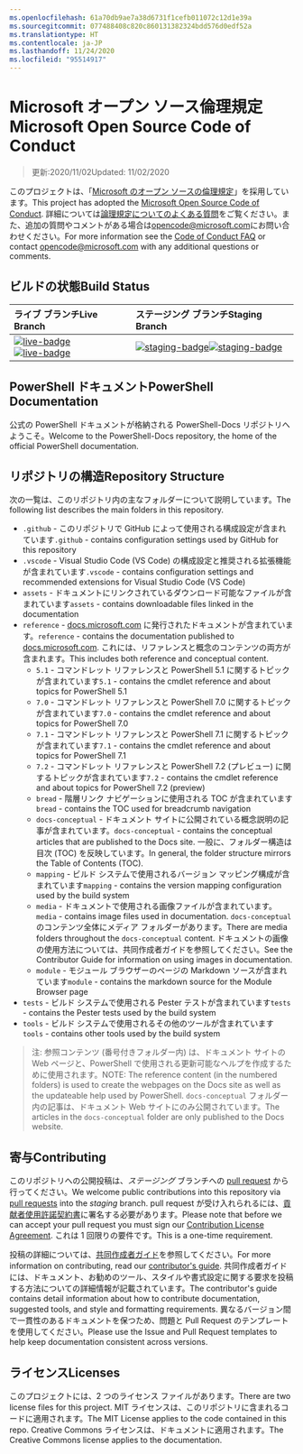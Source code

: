 ```yaml
---
ms.openlocfilehash: 61a70db9ae7a38d6731f1cefb011072c12d1e39a
ms.sourcegitcommit: 077488408c820c860131382324bdd576d0edf52a
ms.translationtype: HT
ms.contentlocale: ja-JP
ms.lasthandoff: 11/24/2020
ms.locfileid: "95514917"
---
```

# <a name="microsoft-open-source-code-of-conduct"></a><span data-ttu-id="30e24-101">Microsoft オープン ソース倫理規定</span><span class="sxs-lookup"><span data-stu-id="30e24-101">Microsoft Open Source Code of Conduct</span></span>

> <span data-ttu-id="30e24-102">更新:2020/11/02</span><span class="sxs-lookup"><span data-stu-id="30e24-102">Updated: 11/02/2020</span></span>

<span data-ttu-id="30e24-103">このプロジェクトは、「[Microsoft のオープン ソースの倫理規定](https://opensource.microsoft.com/codeofconduct/)」を採用しています。</span><span class="sxs-lookup"><span data-stu-id="30e24-103">This project has adopted the [Microsoft Open Source Code of Conduct](https://opensource.microsoft.com/codeofconduct/).</span></span> <span data-ttu-id="30e24-104">詳細については[論理規定についてのよくある質問](https://opensource.microsoft.com/codeofconduct/faq/)をご覧ください。また、追加の質問やコメントがある場合は[opencode@microsoft.com](mailto:opencode@microsoft.com)にお問い合わせください。</span><span class="sxs-lookup"><span data-stu-id="30e24-104">For more information see the [Code of Conduct FAQ](https://opensource.microsoft.com/codeofconduct/faq/) or contact [opencode@microsoft.com](mailto:opencode@microsoft.com) with any additional questions or comments.</span></span>

[live-badge]: https://powershell.visualstudio.com/PowerShell-Docs/_apis/build/status/PowerShell-Docs-CI?branchName=live
[staging-badge]: https://powershell.visualstudio.com/PowerShell-Docs/_apis/build/status/PowerShell-Docs-CI?branchName=staging

## <a name="build-status"></a><span data-ttu-id="30e24-107">ビルドの状態</span><span class="sxs-lookup"><span data-stu-id="30e24-107">Build Status</span></span>

|          <span data-ttu-id="30e24-108">ライブ ブランチ</span><span class="sxs-lookup"><span data-stu-id="30e24-108">Live Branch</span></span>          |           <span data-ttu-id="30e24-109">ステージング ブランチ</span><span class="sxs-lookup"><span data-stu-id="30e24-109">Staging Branch</span></span>            |
| :---------------------------- | :---------------------------------- |
| <span data-ttu-id="30e24-110">[![live-badge][]][live-badge]</span><span class="sxs-lookup"><span data-stu-id="30e24-110">[![live-badge][]][live-badge]</span></span> | <span data-ttu-id="30e24-111">[![staging-badge][]][staging-badge]</span><span class="sxs-lookup"><span data-stu-id="30e24-111">[![staging-badge][]][staging-badge]</span></span> |

## <a name="powershell-documentation"></a><span data-ttu-id="30e24-112">PowerShell ドキュメント</span><span class="sxs-lookup"><span data-stu-id="30e24-112">PowerShell Documentation</span></span>

<span data-ttu-id="30e24-113">公式の PowerShell ドキュメントが格納される PowerShell-Docs リポジトリへようこそ。</span><span class="sxs-lookup"><span data-stu-id="30e24-113">Welcome to the PowerShell-Docs repository, the home of the official PowerShell documentation.</span></span>

## <a name="repository-structure"></a><span data-ttu-id="30e24-114">リポジトリの構造</span><span class="sxs-lookup"><span data-stu-id="30e24-114">Repository Structure</span></span>

<span data-ttu-id="30e24-115">次の一覧は、このリポジトリ内の主なフォルダーについて説明しています。</span><span class="sxs-lookup"><span data-stu-id="30e24-115">The following list describes the main folders in this repository.</span></span>

- <span data-ttu-id="30e24-116">`.github` - このリポジトリで GitHub によって使用される構成設定が含まれています</span><span class="sxs-lookup"><span data-stu-id="30e24-116">`.github` - contains configuration settings used by GitHub for this repository</span></span>
- <span data-ttu-id="30e24-117">`.vscode` - Visual Studio Code (VS Code) の構成設定と推奨される拡張機能が含まれています</span><span class="sxs-lookup"><span data-stu-id="30e24-117">`.vscode` - contains configuration settings and recommended extensions for Visual Studio Code (VS Code)</span></span>
- <span data-ttu-id="30e24-118">`assets` - ドキュメントにリンクされているダウンロード可能なファイルが含まれています</span><span class="sxs-lookup"><span data-stu-id="30e24-118">`assets` - contains downloadable files linked in the documentation</span></span>
- <span data-ttu-id="30e24-119">`reference` - [docs.microsoft.com]([https://docs.microsoft.com/powershell/scripting/) に発行されたドキュメントが含まれています。</span><span class="sxs-lookup"><span data-stu-id="30e24-119">`reference` - contains the documentation published to [docs.microsoft.com]([https://docs.microsoft.com/powershell/scripting/).</span></span> <span data-ttu-id="30e24-120">これには、リファレンスと概念のコンテンツの両方が含まれます。</span><span class="sxs-lookup"><span data-stu-id="30e24-120">This includes both reference and conceptual content.</span></span>
  - <span data-ttu-id="30e24-121">`5.1` - コマンドレット リファレンスと PowerShell 5.1 に関するトピックが含まれています</span><span class="sxs-lookup"><span data-stu-id="30e24-121">`5.1` - contains the cmdlet reference and about topics for PowerShell 5.1</span></span>
  - <span data-ttu-id="30e24-122">`7.0` - コマンドレット リファレンスと PowerShell 7.0 に関するトピックが含まれています</span><span class="sxs-lookup"><span data-stu-id="30e24-122">`7.0` - contains the cmdlet reference and about topics for PowerShell 7.0</span></span>
  - <span data-ttu-id="30e24-123">`7.1` - コマンドレット リファレンスと PowerShell 7.1 に関するトピックが含まれています</span><span class="sxs-lookup"><span data-stu-id="30e24-123">`7.1` - contains the cmdlet reference and about topics for PowerShell 7.1</span></span>
  - <span data-ttu-id="30e24-124">`7.2` - コマンドレット リファレンスと PowerShell 7.2 (プレビュー) に関するトピックが含まれています</span><span class="sxs-lookup"><span data-stu-id="30e24-124">`7.2` - contains the cmdlet reference and about topics for PowerShell 7.2 (preview)</span></span>
  - <span data-ttu-id="30e24-125">`bread` - 階層リンク ナビゲーションに使用される TOC が含まれています</span><span class="sxs-lookup"><span data-stu-id="30e24-125">`bread` - contains the TOC used for breadcrumb navigation</span></span>
  - <span data-ttu-id="30e24-126">`docs-conceptual` - ドキュメント サイトに公開されている概念説明の記事が含まれています。</span><span class="sxs-lookup"><span data-stu-id="30e24-126">`docs-conceptual` - contains the conceptual articles that are published to the Docs site.</span></span> <span data-ttu-id="30e24-127">一般に、フォルダー構造は目次 (TOC) を反映しています。</span><span class="sxs-lookup"><span data-stu-id="30e24-127">In general, the folder structure mirrors the Table of Contents (TOC).</span></span>
  - <span data-ttu-id="30e24-128">`mapping` - ビルド システムで使用されるバージョン マッピング構成が含まれています</span><span class="sxs-lookup"><span data-stu-id="30e24-128">`mapping` - contains the version mapping configuration used by the build system</span></span>
  - <span data-ttu-id="30e24-129">`media` - ドキュメントで使用される画像ファイルが含まれています。</span><span class="sxs-lookup"><span data-stu-id="30e24-129">`media` - contains image files used in documentation.</span></span> <span data-ttu-id="30e24-130">`docs-conceptual` のコンテンツ全体にメディア フォルダーがあります。</span><span class="sxs-lookup"><span data-stu-id="30e24-130">There are media folders throughout the `docs-conceptual` content.</span></span> <span data-ttu-id="30e24-131">ドキュメントの画像の使用方法については、共同作成者ガイドを参照してください。</span><span class="sxs-lookup"><span data-stu-id="30e24-131">See the Contributor Guide for information on using images in documentation.</span></span>
  - <span data-ttu-id="30e24-132">`module` - モジュール ブラウザーのページの Markdown ソースが含まれています</span><span class="sxs-lookup"><span data-stu-id="30e24-132">`module` - contains the markdown source for the Module Browser page</span></span>
- <span data-ttu-id="30e24-133">`tests` - ビルド システムで使用される Pester テストが含まれています</span><span class="sxs-lookup"><span data-stu-id="30e24-133">`tests` - contains the Pester tests used by the build system</span></span>
- <span data-ttu-id="30e24-134">`tools` - ビルド システムで使用されるその他のツールが含まれています</span><span class="sxs-lookup"><span data-stu-id="30e24-134">`tools` - contains other tools used by the build system</span></span>

> <span data-ttu-id="30e24-135">注: 参照コンテンツ (番号付きフォルダー内) は、ドキュメント サイトの Web ページと、PowerShell で使用される更新可能なヘルプを作成するために使用されます。</span><span class="sxs-lookup"><span data-stu-id="30e24-135">NOTE: The reference content (in the numbered folders) is used to create the webpages on the Docs site as well as the updateable help used by PowerShell.</span></span>
> <span data-ttu-id="30e24-136">`docs-conceptual` フォルダー内の記事は、ドキュメント Web サイトにのみ公開されています。</span><span class="sxs-lookup"><span data-stu-id="30e24-136">The articles in the `docs-conceptual` folder are only published to the Docs website.</span></span>

## <a name="contributing"></a><span data-ttu-id="30e24-137">寄与</span><span class="sxs-lookup"><span data-stu-id="30e24-137">Contributing</span></span>

<span data-ttu-id="30e24-138">このリポジトリへの公開投稿は、_ステージング_ ブランチへの [pull request](https://help.github.com/articles/using-pull-requests/) から行ってください。</span><span class="sxs-lookup"><span data-stu-id="30e24-138">We welcome public contributions into this repository via [pull requests](https://help.github.com/articles/using-pull-requests/) into the _staging_ branch.</span></span>
<span data-ttu-id="30e24-139">pull request が受け入れられるには、[貢献者使用許諾契約書](https://cla.microsoft.com/)に署名する必要があります。</span><span class="sxs-lookup"><span data-stu-id="30e24-139">Please note that before we can accept your pull request you must sign our [Contribution License Agreement](https://cla.microsoft.com/).</span></span> <span data-ttu-id="30e24-140">これは 1 回限りの要件です。</span><span class="sxs-lookup"><span data-stu-id="30e24-140">This is a one-time requirement.</span></span>

<span data-ttu-id="30e24-141">投稿の詳細については、[共同作成者ガイド](https://aka.ms/PSDocsContributor)を参照してください。</span><span class="sxs-lookup"><span data-stu-id="30e24-141">For more information on contributing, read our [contributor's guide](https://aka.ms/PSDocsContributor).</span></span> <span data-ttu-id="30e24-142">共同作成者ガイドには、ドキュメント、お勧めのツール、スタイルや書式設定に関する要求を投稿する方法についての詳細情報が記載されています。</span><span class="sxs-lookup"><span data-stu-id="30e24-142">The contributor's guide contains detail information about how to contribute documentation, suggested tools, and style and formatting requirements.</span></span> <span data-ttu-id="30e24-143">異なるバージョン間で一貫性のあるドキュメントを保つため、問題と Pull Request のテンプレートを使用してください。</span><span class="sxs-lookup"><span data-stu-id="30e24-143">Please use the Issue and Pull Request templates to help keep documentation consistent across versions.</span></span>

## <a name="licenses"></a><span data-ttu-id="30e24-144">ライセンス</span><span class="sxs-lookup"><span data-stu-id="30e24-144">Licenses</span></span>

<span data-ttu-id="30e24-145">このプロジェクトには、2 つのライセンス ファイルがあります。</span><span class="sxs-lookup"><span data-stu-id="30e24-145">There are two license files for this project.</span></span> <span data-ttu-id="30e24-146">MIT ライセンスは、このリポジトリに含まれるコードに適用されます。</span><span class="sxs-lookup"><span data-stu-id="30e24-146">The MIT License applies to the code contained in this repo.</span></span> <span data-ttu-id="30e24-147">Creative Commons ライセンスは、ドキュメントに適用されます。</span><span class="sxs-lookup"><span data-stu-id="30e24-147">The Creative Commons license applies to the documentation.</span></span>
